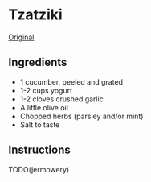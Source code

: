 # Tzatziki

[Original](https://www.twopeasandtheirpod.com/wprm_print/42397)

## Ingredients

* 1 cucumber, peeled and grated
* 1-2 cups yogurt
* 1-2 cloves crushed garlic
* A little olive oil
* Chopped herbs (parsley and/or mint)
* Salt to taste

## Instructions

TODO(jermowery)